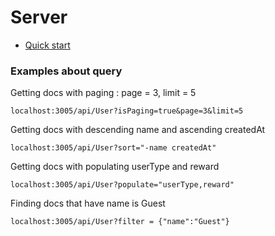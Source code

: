 # Server

 - [Quick start](./README.md#quick-start)

### Examples about query

Getting docs with paging : page = 3, limit = 5
```
localhost:3005/api/User?isPaging=true&page=3&limit=5
```
Getting docs with descending name and ascending createdAt
```
localhost:3005/api/User?sort="-name createdAt"
```
Getting docs with populating userType and reward
```
localhost:3005/api/User?populate="userType,reward"
```
Finding docs that have name is Guest

```
localhost:3005/api/User?filter = {"name":"Guest"}
```
 